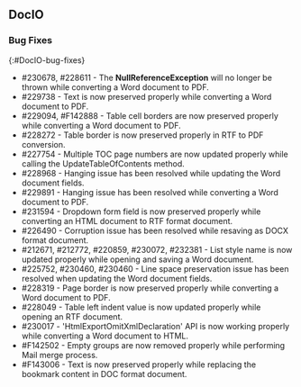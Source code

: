 ## DocIO

### Bug Fixes
{:#DocIO-bug-fixes}

* \#230678, \#228611 - The **NullReferenceException** will no longer be thrown while converting a Word document to PDF.
* \#229738 - Text is now preserved properly while converting a Word document to PDF.
* \#229094, \#F142888 - Table cell borders are now preserved properly while converting a Word document to PDF.
* \#228272 - Table border is now preserved properly in RTF to PDF conversion.
* \#227754 - Multiple TOC page numbers are now updated properly while calling the UpdateTableOfContents method.
* \#228968 - Hanging issue has been resolved while updating the Word document fields.
* \#229891 - Hanging issue has been resolved while converting a Word document to PDF.
* \#231594 - Dropdown form field is now preserved properly while converting an HTML document to RTF format document.
* \#226490 - Corruption issue has been resolved while resaving as DOCX format document.
* \#212671, \#212772, \#220859, \#230072, \#232381 - List style name is now updated properly while opening and saving a Word document.
* \#225752, \#230460, \#230460 - Line space preservation issue has been resolved when updating the Word document fields.
* \#228319 - Page border is now preserved properly while converting a Word document to PDF.
* \#228049 - Table left indent value is now updated properly while opening an RTF document.
* \#230017 - 'HtmlExportOmitXmlDeclaration' API is now working properly while converting a Word document to HTML.
* \#F142502 - Empty groups are now removed properly while performing Mail merge process.
* \#F143006 - Text is now preserved properly while replacing the bookmark content in DOC format document.



